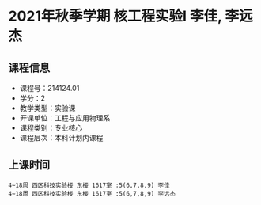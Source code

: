 # 2021年秋季学期 核工程实验I 李佳, 李远杰






## 课程信息

- 课程号：214124.01
- 学分：2
- 教学类型：实验课
- 开课单位：工程与应用物理系
- 课程类别：专业核心
- 课程层次：本科计划内课程

## 上课时间

```
4~18周 西区科技实验楼 东楼 1617室 :5(6,7,8,9) 李佳
4~18周 西区科技实验楼 东楼 1617室 :5(6,7,8,9) 李远杰
```

